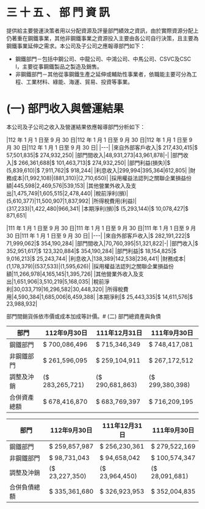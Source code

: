 # 三 十 五 、 部 門 資 訊

提供給主要營運決策者用以分配資源及評量部門績效之資訊，由於實際資源分配上仍著重在鋼鐵事業，其他非鋼鐵事業之資源投入主要由各公司自行決策，且主要為鋼鐵事業延伸之需求。本公司及子公司之應報導部門如下：

- 鋼鐵部門－包括中鋼公司、中龍公司、中鴻公司、中馬公司、CSVC及CSC I，主要從事鋼鐵製品之製造及銷售。
- 非鋼鐵部門－其他從事鋼鐵生產之延伸或輔助性事業者，依職能主要可分為工程、工業材料、綠能、海運、貿易、投資等事業。

# (一) 部門收入與營運結果

本公司及子公司之收入及營運結果依應報導部門分析如下：

|112 年 1 月 1 日至 9 月 30 日|112 年 1 月 1 日至 9 月 30 日|112 年 1 月 1 日至 9 月 30 日|112 年 1 月 1 日至 9 月 30 日|
|---|
|來自外部客戶收入|$ 217,430,415|$ 57,501,835|$ 274,932,250|
|部門間收入|48,931,273|43,961,878|-|
|部門收入|$ 266,361,688|$ 101,463,713|$ 274,932,250|
|部門利益(損失)|$ (5,839,610)|$ 7,911,762|$ 918,244|
|利息收入|299,994|395,364|612,805|
|財務成本|(1,992,108)|(881,310)|(2,710,650)|
|採用權益法認列之關聯企業損益份額|445,598|2,469,576|539,153|
|其他營業外收入及支出|1,475,749|1,605,515|2,478,440|
|稅前淨利(損)|(5,610,377)|11,500,907|1,837,992|
|所得稅費用(利益)|(317,233)|1,422,480|966,341|
|本期淨利(損)|$ (5,293,144)|$ 10,078,427|$ 871,651|

|111 年 1 月 1 日至 9 月 30 日|111 年 1 月 1 日至 9 月 30 日|111 年 1 月 1 日至 9 月 30 日|111 年 1 月 1 日至 9 月 30 日|
|---|
|來自外部客戶收入|$ 282,191,222|$ 71,999,062|$ 354,190,284|
|部門間收入|70,760,395|51,321,822|-|
|部門收入|$ 352,951,617|$ 123,320,884|$ 354,190,284|
|部門利益|$ 18,154,825|$ 9,016,213|$ 25,243,744|
|利息收入|138,389|142,538|236,441|
|財務成本|(1,178,379)|(537,533)|(1,595,626)|
|採用權益法認列之關聯企業損益份額|11,266,978|4,165,145|1,395,726|
|其他營業外收入及支出|1,651,906|3,510,219|5,168,035|
|稅前淨利|30,033,719|16,296,582|30,448,320|
|所得稅費用|4,590,384|1,685,006|6,459,388|
|本期淨利|$ 25,443,335|$ 14,611,576|$ 23,988,932|

部門間銷貨係依市價或成本加成等計價。# (二) 部門總資產與負債

|部門|112年9月30日|111年12月31日|111年9月30日|
|---|---|---|---|
|鋼鐵部門|$ 700,086,496|$ 715,346,349|$ 748,417,081|
|非鋼鐵部門|$ 261,596,095|$ 259,104,911|$ 267,172,512|
|調整及沖銷|($ 283,265,721)|($ 290,681,863)|($ 299,380,398)|
|合併資產總額|$ 678,416,870|$ 683,769,397|$ 716,209,195|

|部門|112年9月30日|111年12月31日|111年9月30日|
|---|---|---|---|
|鋼鐵部門|$ 259,857,987|$ 256,230,361|$ 279,522,169|
|非鋼鐵部門|$ 98,731,043|$ 94,658,042|$ 100,574,347|
|調整及沖銷|($ 23,227,350)|($ 23,964,450)|($ 28,091,681)|
|合併負債總額|$ 335,361,680|$ 326,923,953|$ 352,004,835|
